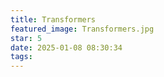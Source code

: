```yaml
---
title: Transformers
featured_image: Transformers.jpg
star: 5
date: 2025-01-08 08:30:34
tags:
---
```

